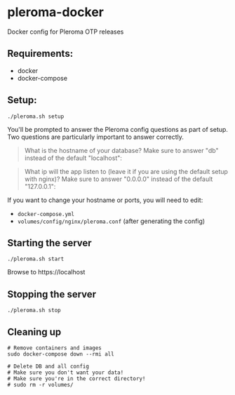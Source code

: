# pleroma-docker
Docker config for Pleroma OTP releases

## Requirements:
* docker
* docker-compose

## Setup:
```
./pleroma.sh setup
```
You'll be prompted to answer the Pleroma config questions as part of setup.
Two questions are particularly important to answer correctly.

> What is the hostname of your database?
Make sure to answer "db" instead of the default "localhost":

> What ip will the app listen to (leave it if you are using the default setup with nginx)?
Make sure to answer "0.0.0.0" instead of the default "127.0.0.1":

If you want to change your hostname or ports, you will need to edit:
* `docker-compose.yml`
* `volumes/config/nginx/pleroma.conf` (after generating the config)


## Starting the server
```
./pleroma.sh start
```
Browse to https://localhost

## Stopping the server
```
./pleroma.sh stop
```

## Cleaning up
```
# Remove containers and images
sudo docker-compose down --rmi all

# Delete DB and all config
# Make sure you don't want your data!
# Make sure you're in the correct directory!
# sudo rm -r volumes/
```
